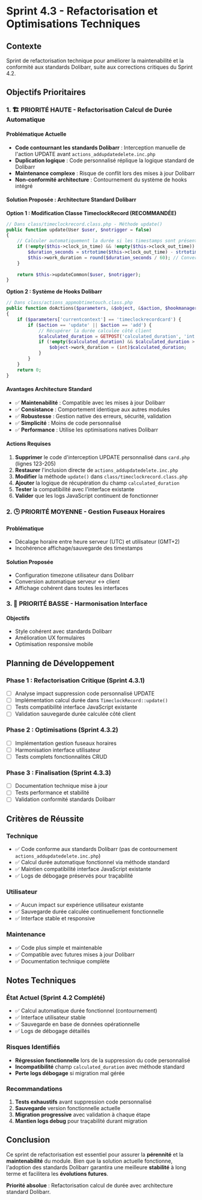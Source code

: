 # Sprint 4.3 - Refactorisation et Optimisations Techniques

## Contexte
Sprint de refactorisation technique pour améliorer la maintenabilité et la conformité aux standards Dolibarr, suite aux corrections critiques du Sprint 4.2.

## Objectifs Prioritaires

### 1. 🏗️ PRIORITÉ HAUTE - Refactorisation Calcul de Durée Automatique

#### Problématique Actuelle
- **Code contournant les standards Dolibarr** : Interception manuelle de l'action UPDATE avant `actions_addupdatedelete.inc.php`
- **Duplication logique** : Code personnalisé réplique la logique standard de Dolibarr
- **Maintenance complexe** : Risque de conflit lors des mises à jour Dolibarr
- **Non-conformité architecture** : Contournement du système de hooks intégré

#### Solution Proposée : Architecture Standard Dolibarr

**Option 1 : Modification Classe TimeclockRecord (RECOMMANDÉE)**
```php
// Dans class/timeclockrecord.class.php - Méthode update()
public function update(User $user, $notrigger = false)
{
    // Calculer automatiquement la durée si les timestamps sont présents
    if (!empty($this->clock_in_time) && !empty($this->clock_out_time)) {
        $duration_seconds = strtotime($this->clock_out_time) - strtotime($this->clock_in_time);
        $this->work_duration = round($duration_seconds / 60); // Convert to minutes
    }
    
    return $this->updateCommon($user, $notrigger);
}
```

**Option 2 : Système de Hooks Dolibarr**
```php
// Dans class/actions_appmobtimetouch.class.php
public function doActions($parameters, &$object, &$action, $hookmanager)
{
    if ($parameters['currentcontext'] == 'timeclockrecordcard') {
        if ($action == 'update' || $action == 'add') {
            // Récupérer la durée calculée côté client
            $calculated_duration = GETPOST('calculated_duration', 'int');
            if (!empty($calculated_duration) && $calculated_duration > 0) {
                $object->work_duration = (int)$calculated_duration;
            }
        }
    }
    return 0;
}
```

#### Avantages Architecture Standard
- ✅ **Maintenabilité** : Compatible avec les mises à jour Dolibarr
- ✅ **Consistance** : Comportement identique aux autres modules
- ✅ **Robustesse** : Gestion native des erreurs, sécurité, validation
- ✅ **Simplicité** : Moins de code personnalisé
- ✅ **Performance** : Utilise les optimisations natives Dolibarr

#### Actions Requises
1. **Supprimer** le code d'interception UPDATE personnalisé dans `card.php` (lignes 123-205)
2. **Restaurer** l'inclusion directe de `actions_addupdatedelete.inc.php` 
3. **Modifier** la méthode `update()` dans `class/timeclockrecord.class.php`
4. **Ajouter** la logique de récupération du champ `calculated_duration` 
5. **Tester** la compatibilité avec l'interface existante
6. **Valider** que les logs JavaScript continuent de fonctionner

### 2. 🕒 PRIORITÉ MOYENNE - Gestion Fuseaux Horaires

#### Problématique
- Décalage horaire entre heure serveur (UTC) et utilisateur (GMT+2)
- Incohérence affichage/sauvegarde des timestamps

#### Solution Proposée
- Configuration timezone utilisateur dans Dolibarr
- Conversion automatique serveur ↔ client
- Affichage cohérent dans toutes les interfaces

### 3. 🎨 PRIORITÉ BASSE - Harmonisation Interface

#### Objectifs
- Style cohérent avec standards Dolibarr
- Amélioration UX formulaires
- Optimisation responsive mobile

## Planning de Développement

### Phase 1 : Refactorisation Critique (Sprint 4.3.1)
- [ ] Analyse impact suppression code personnalisé UPDATE
- [ ] Implémentation calcul durée dans `TimeclockRecord::update()`
- [ ] Tests compatibilité interface JavaScript existante
- [ ] Validation sauvegarde durée calculée côté client

### Phase 2 : Optimisations (Sprint 4.3.2)  
- [ ] Implémentation gestion fuseaux horaires
- [ ] Harmonisation interface utilisateur
- [ ] Tests complets fonctionnalités CRUD

### Phase 3 : Finalisation (Sprint 4.3.3)
- [ ] Documentation technique mise à jour
- [ ] Tests performance et stabilité
- [ ] Validation conformité standards Dolibarr

## Critères de Réussite

### Technique
- ✅ Code conforme aux standards Dolibarr (pas de contournement `actions_addupdatedelete.inc.php`)
- ✅ Calcul durée automatique fonctionnel via méthode standard
- ✅ Maintien compatibilité interface JavaScript existante
- ✅ Logs de débogage préservés pour traçabilité

### Utilisateur  
- ✅ Aucun impact sur expérience utilisateur existante
- ✅ Sauvegarde durée calculée continuellement fonctionnelle
- ✅ Interface stable et responsive

### Maintenance
- ✅ Code plus simple et maintenable
- ✅ Compatible avec futures mises à jour Dolibarr
- ✅ Documentation technique complète

## Notes Techniques

### État Actuel (Sprint 4.2 Complété)
- ✅ Calcul automatique durée fonctionnel (contournement)
- ✅ Interface utilisateur stable 
- ✅ Sauvegarde en base de données opérationnelle
- ✅ Logs de débogage détaillés

### Risques Identifiés
- **Régression fonctionnelle** lors de la suppression du code personnalisé
- **Incompatibilité** champ `calculated_duration` avec méthode standard
- **Perte logs débogage** si migration mal gérée

### Recommandations
1. **Tests exhaustifs** avant suppression code personnalisé
2. **Sauvegarde** version fonctionnelle actuelle
3. **Migration progressive** avec validation à chaque étape
4. **Mantien logs debug** pour traçabilité durant migration

## Conclusion

Ce sprint de refactorisation est essentiel pour assurer la **pérennité** et la **maintenabilité** du module. Bien que la solution actuelle fonctionne, l'adoption des standards Dolibarr garantira une meilleure **stabilité** à long terme et facilitera les **évolutions futures**.

**Priorité absolue** : Refactorisation calcul de durée avec architecture standard Dolibarr.